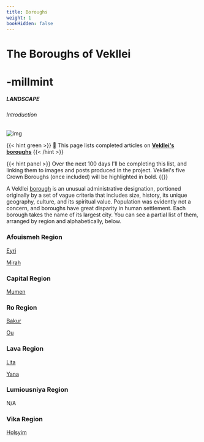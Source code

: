 ```yaml
---
title: Boroughs
weight: 1
bookHidden: false
---
```

<style>
.markdown a {
color: var(--color-green);
}
.markdown a.anchor {
color: var(--color-green);
}
aside nav ul a {
color: var(--color-green);
}
#headerbox .emoji {
color: var(--color-green);
}
</style>

<div id="headerbox">
  <h1 class="title">The Boroughs of Vekllei</h1>
  <h1 class="emoji" id="whirlybat">-millmint</h1>
</div>

<h5 span class="tag green"> LANDSCAPE </h5>
<h6 span class="sitetag">Introduction</h6>

![img](/images/railmap.jpg)

{{< hint green >}}
🔔 This page lists completed articles on [**Vekllei's**](/utopia/vekllei) [**boroughs**](/utopia/vekllei/#administrative-divisions)
{{< /hint >}}

{{< hint panel >}}
Over the next 100 days I'll be completing this list, and linking them to images and posts produced in the project. Vekllei's five Crown Boroughs (once included) will be highlighted in bold.
{{</hint>}}

A Vekllei [borough](/utopia/vekllei/#administrative-divisions) is an unusual administrative designation, portioned originally by a set of vague criteria that includes size, history, its unique geography, culture, and its spiritual value. Population was evidently not a concern, and boroughs have great disparity in human settlement. Each borough takes the name of its largest city. You can see a partial list of them, arranged by region and alphabetically, below.

### Afouismeh Region

[Eyri](/utopia/vekllei/landscape/boroughs/eyri)

[Mirah](/utopia/vekllei/landscape/boroughs/mirah)

### Capital Region

[Mumen](/utopia/vekllei/landscape/boroughs/mumen)

### Ro Region

[Bakur](/utopia/vekllei/landscape/boroughs/bakur)

[Ou](/utopia/vekllei/landscape/boroughs/ou)

### Lava Region

[Lita](/utopia/vekllei/landscape/boroughs/lita)

[Yana](/utopia/vekllei/landscape/boroughs/yana/)

### Lumiousniya Region

N/A

### Vika Region

[Holsyim](/utopia/vekllei/landscape/boroughs/holsyim)
